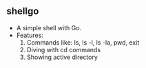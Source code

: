 ## shellgo

- A simple shell with Go.
- Features:
   1. Commands like: ls, ls -l, ls -la, pwd, exit
   2. Diving with cd commands
   3. Showing active directory

 
 
